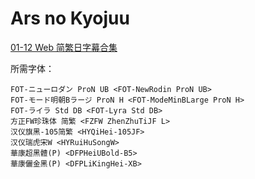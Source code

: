 # Ars no Kyojuu

[01-12 Web 简繁日字幕合集](https://github.com/Nekomoekissaten-SUB/Nekomoekissaten-MIR-Subs/releases/download/subtitle_pkg/Ars_BD_JPCH.7z)

所需字体：
```
FOT-ニューロダン ProN UB <FOT-NewRodin ProN UB>
FOT-モード明朝Bラージ ProN H <FOT-ModeMinBLarge ProN H>
FOT-ライラ Std DB <FOT-Lyra Std DB>
方正FW珍珠体 简繁 <FZFW ZhenZhuTiJF L>
汉仪旗黑-105简繁 <HYQiHei-105JF>
汉仪瑞虎宋W <HYRuiHuSongW>
華康超黑體(P) <DFPHeiUBold-B5>
華康儷金黑(P) <DFPLiKingHei-XB>
```


